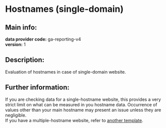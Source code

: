 # Hostnames (single-domain)  
## Main info:  
**data provider code:** ga-reporting-v4  
**version:** 1  
## Description:  
Evaluation of hostnames in case of single-domain website.   
## Further information:  
If you are checking data for a single-hostname website, this provides a very strict limit on what can be measured in you hostname data. Occurrence of values other than your main hostname may present an issue unless they are negligible. </br>If you have a multiple-hostname website, refer to [another template](../waaila-hostnames-multiple).
